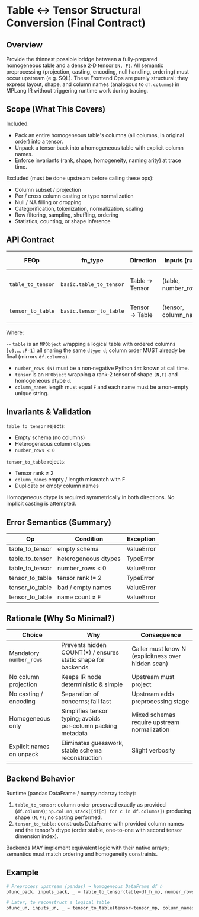 # Table ↔ Tensor Structural Conversion (Final Contract)

## Overview

Provide the thinnest possible bridge between a fully‑prepared homogeneous table and a dense 2‑D tensor `[N, F]`.
All semantic preprocessing (projection, casting, encoding, null handling, ordering) must occur upstream (e.g. SQL).
These Frontend Ops are purely structural: they express layout, shape, and column names (analogous to `df.columns`) in MPLang IR without triggering runtime work during tracing.

## Scope (What This Covers)

Included:

- Pack an entire homogeneous table's columns (all columns, in original order) into a tensor.
- Unpack a tensor back into a homogeneous table with explicit column names.
- Enforce invariants (rank, shape, homogeneity, naming arity) at trace time.

Excluded (must be done upstream before calling these ops):

- Column subset / projection
- Per / cross column casting or type normalization
- Null / NA filling or dropping
- Categorification, tokenization, normalization, scaling
- Row filtering, sampling, shuffling, ordering
- Statistics, counting, or shape inference

## API Contract

| FEOp              | fn_type                 | Direction      | Inputs (runtime args)            | Attributes (captured) | Output                                                    |
| ----------------- | ----------------------- | -------------- | -------------------------------- | --------------------- | --------------------------------------------------------- |
| `table_to_tensor` | `basic.table_to_tensor` | Table → Tensor | (table, number_rows:int)         | none                  | `TensorType(d, (N,F))` where d is the shared column dtype |
| `tensor_to_table` | `basic.tensor_to_table` | Tensor → Table | (tensor, column_names:list[str]) | column_names          | `TableType([(name,d) * F])` (names preserved order)       |

Where:

-- `table` is an `MPObject` wrapping a logical table with ordered columns `[c0,…,cF-1]` all sharing the same `dtype d`; column order MUST already be final (mirrors `df.columns`).

- `number_rows (N)` must be a non‑negative Python `int` known at call time.
- `tensor` is an `MPObject` wrapping a rank‑2 tensor of shape `(N,F)` and homogeneous dtype `d`.
- `column_names` length must equal `F` and each name must be a non‑empty unique string.

## Invariants & Validation

`table_to_tensor` rejects:

- Empty schema (no columns)
- Heterogeneous column dtypes
- `number_rows < 0`

`tensor_to_table` rejects:

- Tensor rank ≠ 2
- `column_names` empty / length mismatch with F
- Duplicate or empty column names

Homogeneous dtype is required symmetrically in both directions. No implicit casting is attempted.

## Error Semantics (Summary)

| Op              | Condition            | Exception  |
| --------------- | -------------------- | ---------- |
| table_to_tensor | empty schema         | ValueError |
| table_to_tensor | heterogeneous dtypes | TypeError  |
| table_to_tensor | number_rows < 0      | ValueError |
| tensor_to_table | tensor rank != 2     | TypeError  |
| tensor_to_table | bad / empty names    | ValueError |
| tensor_to_table | name count ≠ F       | ValueError |

## Rationale (Why So Minimal?)

| Choice                   | Why                                                           | Consequence                                        |
| ------------------------ | ------------------------------------------------------------- | -------------------------------------------------- |
| Mandatory `number_rows`  | Prevents hidden COUNT(\*) / ensures static shape for backends | Caller must know N (explicitness over hidden scan) |
| No column projection     | Keeps IR node deterministic & simple                          | Upstream must project                              |
| No casting / encoding    | Separation of concerns; fail fast                             | Upstream adds preprocessing stage                  |
| Homogeneous only         | Simplifies tensor typing; avoids per‑column packing metadata  | Mixed schemas require upstream normalization       |
| Explicit names on unpack | Eliminates guesswork, stable schema reconstruction            | Slight verbosity                                   |

## Backend Behavior

Runtime (pandas DataFrame / numpy ndarray today):

1. `table_to_tensor`: column order preserved exactly as provided (`df.columns`); `np.column_stack([df[c] for c in df.columns])` producing shape `(N,F)`; no casting performed.
2. `tensor_to_table`: constructs DataFrame with provided column names and the tensor's dtype (order stable, one-to-one with second tensor dimension index).

Backends MAY implement equivalent logic with their native arrays; semantics must match ordering and homogeneity constraints.

## Example

```python
# Preprocess upstream (pandas) → homogeneous DataFrame df_h
pfunc_pack, inputs_pack, _ = table_to_tensor(table=df_h_mp, number_rows=len(df_h))

# Later, to reconstruct a logical table
pfunc_un, inputs_un, _ = tensor_to_table(tensor=tensor_mp, column_names=["f1","f2","f3"])
```
